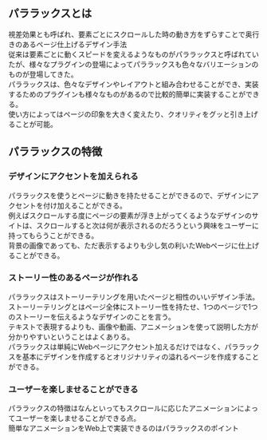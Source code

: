 ## パララックスとは
視差効果とも呼ばれ、要素ごとにスクロールした時の動き方をずらすことで奥行きのあるページ仕上げるデザイン手法<br>
従来は要素ごとに動くスピードを変えるようなものがパララックスと呼ばれていたが、様々なプラグインの登場によってパララックスも色々なバリエーションのものが登場してきた。<br>
パララックスは、色々なデザインやレイアウトと組み合わせることができ、実装するためのプラグインも様々なものがあるので比較的簡単に実装することができる。<br>
使い方によってはページの印象を大きく変えたり、クオリティをグッと引き上げることが可能。

## パララックスの特徴
### デザインにアクセントを加えられる
パララックスを使うとページに動きを持たせることができるので、デザインにアクセントを付け加えることができる。<br>
例えばスクロールする度にページの要素が浮き上がってくるようなデザインのサイトは、スクロールすると次は何が表示されるのだろうという興味をユーザーに持ってもらうことができる。<br>
背景の画像であっても、ただ表示するよりも少し気の利いたWebページに仕上げることができる。<br>

### ストーリー性のあるページが作れる
パララックスはストーリーテリングを用いたページと相性のいいデザイン手法。<br>
ストーリーテリングとはページ全体にストーリー性を持たせ、1つのページで1つのストーリーを伝えるようなデザインのことを言う。<br>
テキストで表現するよりも、画像や動画、アニメーションを使って説明した方が分かりやすいということはよくありる。<br>
パララックスは単純にWebページにアクセント加えるだけではなく、パララックスを基本にデザインを作成するとオリジナリティの溢れるページを作成することができる。

### ユーザーを楽しませることができる
パララックスの特徴はなんといってもスクロールに応じたアニメーションによってユーザーを楽しませることができる点。<br>
簡単なアニメーションをWeb上で実装できるのはパララックスのポイント
